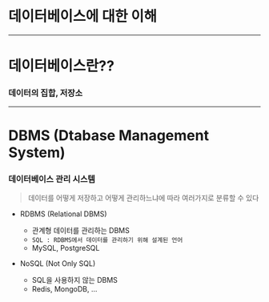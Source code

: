 # 데이터베이스에 대한 이해

---

# 데이터베이스란??

### 데이터의 집합, 저장소

---

# DBMS (Dtabase Management System)

### 데이터베이스 관리 시스템

> 데이터를 어떻게 저장하고 어떻게 관리하느냐에 따라 여러가지로 분류할 수 있다

- RDBMS (Relational DBMS)

  - 관계형 데이터를 관리하는 DBMS
  - `SQL : RDBMS에서 데이터를 관리하기 위해 설계된 언어`
  - MySQL, PostgreSQL

- NoSQL (Not Only SQL)
  - SQL을 사용하지 않는 DBMS
  - Redis, MongoDB, ...
